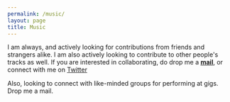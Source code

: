 ```yaml
---
permalink: /music/
layout: page
title: Music
---
```


I am always, and actively looking for contributions from friends and strangers alike. I am also actively looking to contribute to other people's tracks as well. If you are interested in collaborating, do drop me a <a href="mailto:akash.agrahari@gmail.com?Subject=Contribute%20on%20Tracks" target="_top">**mail**</a>, or connect with me on <a target="_blank" href="https://twitter.com/AA_isnowonline">Twitter</a>

Also, looking to connect with like-minded groups for performing at gigs. Drop me a mail.

<!-- # Originals - 

## On Spotify
<center><iframe src="https://open.spotify.com/embed?uri=spotify:user:akashagrahari:playlist:58BU7gGIx73k0pyzdqcbGa&theme=white" width="500" height="80" frameborder="0" allowtransparency="true"></iframe></center>

## On Youtube
<center><iframe width="560" height="315" src="https://www.youtube.com/embed/videoseries?list=PLCmq28sv1KRNSHWF4EZi3uuzSpf4au06s" frameborder="0" allowfullscreen></iframe></center>

# Song Covers - 
<center><iframe width="560" height="315" src="https://www.youtube.com/embed/videoseries?list=PLCmq28sv1KRMlYoMOabVGwhvTKU0ckpkG" frameborder="0" allowfullscreen></iframe></center> -->

<!-- <p class="message"> -->
  <!-- I reently bought some recording equipment for my future home-studio. I always wanted to do that. You can find links to my Youtube and SoundCloud profile below and some recordings and performances. As of now you will mostly find my performances from my college. I will upload new material soon.	 -->
<!-- </p> -->
  <!-- Do give them a listen. If you like them you can <a href="https://www.youtube.com/user/classicguy1992?sub_confirmation=1" target="_blank">subscribe on Youtube</a> or <a href="https://soundcloud.com/akash-agrahari" target="_blank">follow me on SoundCloud</a>. -->


<!-- ## Youtube
 -->
<!-- <center><style>.embed-container { position: relative; padding-bottom: 56.25%; height: 0; overflow: hidden; max-width: 100%; } .embed-container iframe, .embed-container object, .embed-container embed { position: absolute; top: 0; left: 0; width: 100%; height: 100%; }</style><div class='embed-container'><iframe src='http://www.youtube.com/embed/lapT4Eq2GlM' frameborder='0' allowfullscreen></iframe></div></center> -->

<!-- ## Soundcloud -->

<!-- <center><iframe width="85%" height="450" scrolling="no" frameborder="no" src="https://w.soundcloud.com/player/?url=https%3A//api.soundcloud.com/users/19872254&amp;auto_play=false&amp;hide_related=false&amp;show_comments=true&amp;show_user=true&amp;show_reposts=false&amp;visual=true"></iframe></center> -->
